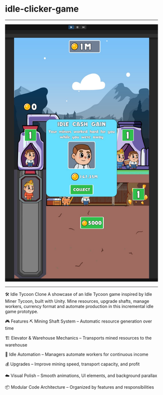 # idle-clicker-game

---

<img src="https://github.com/GiannyDev/idle-clicker-game/blob/main/Assets/Images/game.jpg">

---

🛠️ Idle Tycoon Clone
A showcase of an Idle Tycoon game inspired by Idle Miner Tycoon, built with Unity.
Mine resources, upgrade shafts, manage workers, currency format and automate production in this incremental idle game prototype.

🎮 Features
⛏️ Mining Shaft System – Automatic resource generation over time

🏗️ Elevator & Warehouse Mechanics – Transports mined resources to the warehouse

🤖 Idle Automation – Managers automate workers for continuous income

💰 Upgrades – Improve mining speed, transport capacity, and profit

☁️ Visual Polish – Smooth animations, UI elements, and background parallax

📦 Modular Code Architecture – Organized by features and responsibilities
